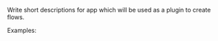 Write short descriptions for app which will be used as a plugin to create flows.

Examples:
```
```
